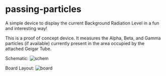 # passing-particles
A simple device to display the current Background Radiation Level in a fun and interesting way!

This is a proof of concept device. It measures the Alpha, Beta, and Gamma particles (if available) currently present in the area occupied by the attached Geigar Tube.

Schematic:
![schem](https://user-images.githubusercontent.com/2049284/135704511-84ba261d-7ba6-4764-8981-f28329bade83.png)

Board Layout:
![board](https://user-images.githubusercontent.com/2049284/135704512-bab7454e-cd5f-4d54-af4c-5bbf24eb5100.png)
